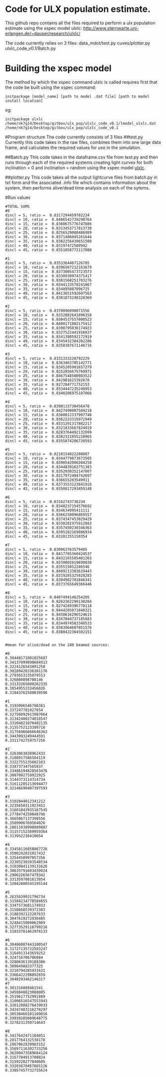 # Code for ULX population estimate.

This github repo contains all the files required to perform a ulx population estimate using the xspec model ulxlc: http://www.sternwarte.uni-erlangen.de/~dauser/research/ulxlc/

The code currently relies on 3 files:
    data_mdot/test.py
    cuves/plotter.py
    ulxlc_code_v0.1/Batch.py
    
# Building the xspec model

The method by which the xspec command ulxlc is called requires first that the code be built using the xspec command:

    initpackage [model_name] [path to model .dat file] [path to model install location]
eg:

    initpackage ulxlc /home/nk7g14/Desktop/gitbox/ulx_pop/ulxlc_code_v0.1/lmodel_ulxlc.dat /home/nk7g14/Desktop/gitbox/ulx_pop/ulxlc_code_v0.1

#Program structure
The code currently consists of 3 files
##test.py
Currently this code takes in the raw files, combines them into one large data
frame, and calculates the required values for use in the simulation.

##Batch.py
This code takes in the dataframe.csv file from test.py and then runs through each
of the required systems creating light curves for both inclination = 0 and inclination = random
using the xspec model [ulxlc](http://www.sternwarte.uni-erlangen.de/~dauser/research/ulxlc/ "ulxlc").

##plotter.py
This code takes all the output lightcurve files from batch.py in txt form and the associated
.info file which contains information about the system, then performs alive/dead time
analysis on each of the sytems.


#Run values
 	

~~~~
#TOTAL SUMS
#0
dincl = 5, ratio =  0.8317294459702234
dincl = 10, ratio =  0.8406542739290764
dincl = 15, ratio =  0.8360675776747886
dincl = 20, ratio =  0.8313453717813738
dincl = 25, ratio =  0.8256529008486989
dincl = 30, ratio =  0.8371486045261644
dincl = 35, ratio =  0.8382256430651508
dincl = 40, ratio =  0.83197472580942
dincl = 45, ratio =  0.8351058772117088

#1
dincl = 5, ratio =  0.8353364487126705
dincl = 10, ratio =  0.8396567212163679
dincl = 15, ratio =  0.8373005473723573
dincl = 20, ratio =  0.8338930974371417
dincl = 25, ratio =  0.8381568251703276
dincl = 30, ratio =  0.8344133578241867
dincl = 35, ratio =  0.834895887096725
dincl = 40, ratio =  0.8413651592607563
dincl = 45, ratio =  0.8381873248328369

#2
dincl = 5, ratio =  0.8370096090071556
dincl = 10, ratio =  0.8332802641896158
dincl = 15, ratio =  0.8384537557000523
dincl = 20, ratio =  0.8400171002175412
dincl = 25, ratio =  0.8390795036174923
dincl = 30, ratio =  0.8327522441916837
dincl = 35, ratio =  0.8341380592172919
dincl = 40, ratio =  0.8345432384202286
dincl = 45, ratio =  0.8358387671146716

#3
dincl = 5, ratio =  0.8331333228792229
dincl = 10, ratio =  0.8363463785142771
dincl = 15, ratio =  0.8345205901657279
dincl = 20, ratio =  0.8252856675769871
dincl = 25, ratio =  0.8467548500983522
dincl = 30, ratio =  0.842981615392678
dincl = 35, ratio =  0.827284771752153
dincl = 40, ratio =  0.8334447235240953
dincl = 45, ratio =  0.8340206975187066

#4
dincl = 5, ratio =  0.8390115730456478
dincl = 10, ratio =  0.8427490007504218
dincl = 15, ratio =  0.8368012337997748
dincl = 20, ratio =  0.8362223315972949
dincl = 25, ratio =  0.8331391317882217
dincl = 30, ratio =  0.8321833667824919
dincl = 35, ratio =  0.8283764492132099
dincl = 40, ratio =  0.8382321855228965
dincl = 45, ratio =  0.8355874206738593

#5
dincl = 5, ratio =  0.8218154822208887
dincl = 10, ratio =  0.8344779873673505
dincl = 15, ratio =  0.8390542000284258
dincl = 20, ratio =  0.8344839162751383
dincl = 25, ratio =  0.8352030352147007
dincl = 30, ratio =  0.8317972404742697
dincl = 35, ratio =  0.836655203549911
dincl = 40, ratio =  0.8373553123841916
dincl = 45, ratio =  0.8350817293459148

#6
dincl = 5, ratio =  0.83162743736234
dincl = 10, ratio =  0.8348237154576692
dincl = 15, ratio =  0.834634995411111
dincl = 20, ratio =  0.8366250096869557
dincl = 25, ratio =  0.8374347453029429
dincl = 30, ratio =  0.8330281975912883
dincl = 35, ratio =  0.8357450230346363
dincl = 40, ratio =  0.8395102169086934
dincl = 45, ratio =  0.83181355150354

#7
dincl = 5, ratio =  0.830963763579405
dincl = 10, ratio =  0.8417705360424537
dincl = 15, ratio =  0.8432165585401263
dincl = 20, ratio =  0.8330802819698838
dincl = 25, ratio =  0.835515052286546
dincl = 30, ratio =  0.8409213303619443
dincl = 35, ratio =  0.8319285325028283
dincl = 40, ratio =  0.8304982701846341
dincl = 45, ratio =  0.8373765649366446

#8
dincl = 5, ratio =  0.8407494146254205
dincl = 10, ratio =  0.8262362290130204
dincl = 15, ratio =  0.8274289396770118
dincl = 20, ratio =  0.8444285071840321
dincl = 25, ratio =  0.8458616296524615
dincl = 30, ratio =  0.8347044737185683
dincl = 35, ratio =  0.8344974583348533
dincl = 40, ratio =  0.8383964607851576
dincl = 45, ratio =  0.8380422364502151


#mean for alive/dead on the 240 beamed sources:

#0
0.30448171001025687
0.34137099890684913
0.3224126543891258
0.30289420336301176
0.2793653235079553
0.326880898708146
0.33133265800262335
0.3054955333456026
0.31843762580839596

#1
0.3193906546790381
0.337247781027654
0.32750892913907664
0.31342480274018547
0.33104821070402135
0.3155752123399718
0.31756966666646363
0.3443093249444591
0.3311742759757256

#2
0.3263063838962433
0.3108917586504119
0.3322755235602163
0.338737347565837
0.33486194828563476
0.3087092759922925
0.3144373114314734
0.31611205213694477
0.32146690407397593

#3
0.3102844012341212
0.3235650311923451
0.31601843935167545
0.2778474259848796
0.3665867137398556
0.3509906769564026
0.28611038990889887
0.31157152389959364
0.313952216410654

#4
0.33458116858867726
0.3500292031017432
0.3254450997057356
0.32305230393548534
0.31030841139131626
0.30635791603430024
0.2906226567479342
0.3313597001613054
0.32042800545195144

#5
0.2635039931796734
0.31584234778504855
0.3347573601174933
0.3158668539372383
0.3188392122207633
0.3047619272936485
0.3248415080062989
0.32773529118799216
0.31833781462978133

#6
0.30406007443100547
0.31727135722503247
0.3164913143659252
0.324716706706084
0.3280636139188306
0.309849883377325
0.3210794285431631
0.3366422298892659
0.3048293462146317
#7
0.301316889461541
0.3459848823088085
0.3519617752991889
0.31006516547551943
0.32012888278439033
0.34247483216270297
0.30530460101169016
0.29939285009648775
0.3278231350714643

#8
0.3417642471184051
0.2817764132538178
0.2867062839983152
0.35697116302733256
0.36289473589684124
0.3167784913700824
0.3159228277840605
0.33203870457865126
0.33057457732755624
~~~~


